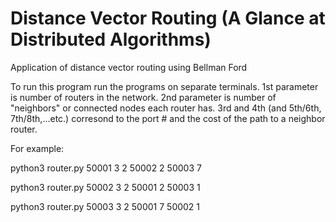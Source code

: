 # Distance Vector Routing (A Glance at Distributed Algorithms)
Application of distance vector routing using Bellman Ford

To run this program run the programs on separate terminals.
1st parameter is number of routers in the network.
2nd parameter is number of "neighbors" or connected nodes each router has.
3rd and 4th (and 5th/6th, 7th/8th,...etc.) corresond to the port # and the cost of the path to a neighbor router.

For example:

python3 router.py 50001 3 2 50002 2 50003 7

python3 router.py 50002 3 2 50001 2 50003 1

python3 router.py 50003 3 2 50001 7 50002 1



